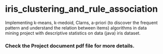 # iris_clustering_and_rule_association
Implementing k-means, k-medoid, Clarns, a-priori (to discover the frequent pattern and understand the relation between items) algorithms in data mining project with descriptive statistics on data (java) iris dataset. 

### Check the Project document pdf file for more details.
